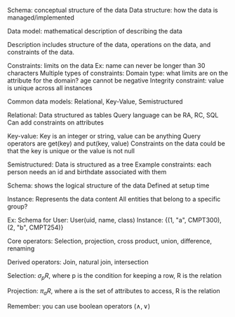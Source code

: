 Schema: conceptual structure of the data
Data structure: how the data is managed/implemented

Data model: mathematical description of describing the data

Description includes structure of the data, operations on the data, and constraints of the data.

Constraints: limits on the data
Ex: name can never be longer than 30 characters
Multiple types of constraints: 
Domain type: what limits are on the attribute for the domain? age cannot be negative
Integrity constraint: value is unique across all instances


Common data models: Relational, Key-Value, Semistructured

Relational:
Data structured as tables
Query language can be RA, RC, SQL
Can add constraints on attributes

Key-value:
Key is an integer or string, value can be anything
Query operators are get(key) and put(key, value)
Constraints on the data could be that the key is unique or the value is not null

Semistructured:
Data is structured as a tree
Example constraints: each person needs an id and birthdate associated with them


Schema:
shows the logical structure of the data
Defined at setup time

Instance:
Represents the data content
All entities that belong to a specific group?

Ex:
Schema for User: User(uid, name, class)
Instance: {(1, "a", CMPT300), (2, "b", CMPT254)}

Core operators:
Selection, projection, cross product, union, difference, renaming

Derived operators:
Join, natural join, intersection

Selection: $\sigma_{p}R$, where p is the condition for keeping a row, R is the relation

Projection: $\pi_{a}R$, where a is the set of attributes to access, R is the relation

Remember: you can use boolean operators ($\land, \lor$)

